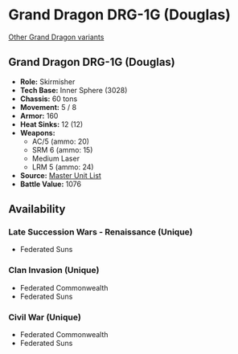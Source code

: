 # Grand Dragon DRG-1G (Douglas)

[Other Grand Dragon variants](../grand_dragon.md)

## Grand Dragon DRG-1G (Douglas)
- **Role:** Skirmisher
- **Tech Base:** Inner Sphere (3028)
- **Chassis:** 60 tons
- **Movement:** 5 / 8
- **Armor:** 160
- **Heat Sinks:** 12 (12)
- **Weapons:**
  - AC/5 (ammo: 20)
  - SRM 6 (ammo: 15)
  - Medium Laser
  - LRM 5 (ammo: 24)
- **Source:** [Master Unit List](http://masterunitlist.info/Unit/Details/1257/grand-dragon-drg-1g-douglas)
- **Battle Value:** 1076

## Availability

### Late Succession Wars - Renaissance (Unique)
- Federated Suns

### Clan Invasion (Unique)
- Federated Commonwealth
- Federated Suns

### Civil War (Unique)
- Federated Commonwealth
- Federated Suns

